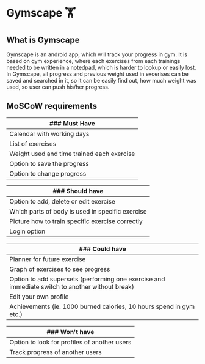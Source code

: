 # Gymscape :weight_lifting:

## What is Gymscape
Gymscape is an android app, which will track your progress in gym. It is based on gym experience, where each exercises from each trainings needed to be written in a notedpad, which is harder to lookup or easily lost. In Gymscape, all progress and previous weight used in excerises can be saved and searched in it, so it can be easily find out, how much weight was used, so user can push his/her progress.

## MoSCoW requirements

| ### Must Have |
| --- |
| Calendar with working days | :heavy_check_mark: |
| List of exercises | :heavy_check_mark: |
| Weight used and time trained each exercise | :heavy_check_mark: |
| Option to save the progress | :heavy_check_mark: |
| Option to change progress | :heavy_check_mark: |

| ### Should have |
| --- |
| Option to add, delete or edit exercise | :heavy_check_mark: |
| Which parts of body is used in specific exercise | :heavy_check_mark: |
| Picture how to train specific exercise correctly | :heavy_check_mark: |
| Login option | :heavy_check_mark: |

| ### Could have |
| --- |
| Planner for future exercise | :heavy_check_mark: |
| Graph of exercises to see progress | :x: |
| Option to add supersets (performing one exercise and immediate switch to another without break) | :x: |
| Edit your own profile | :x: |
| Achievements (ie. 1000 burned calories, 10 hours spend in gym etc.) | :x: |

| ### Won't have |
| --- |
| Option to look for profiles of another users | :heavy_check_mark: |
| Track progress of another users | :heavy_check_mark: |
